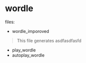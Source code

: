# wordle


files:
- wordle_imporoved
> This file generates asdfasdfasfd
- play_wordle
- autoplay_wordle
